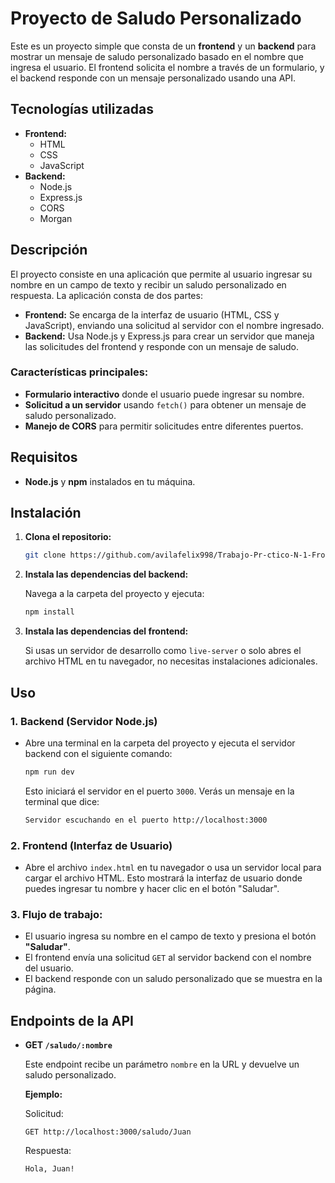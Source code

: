 
# Proyecto de Saludo Personalizado

Este es un proyecto simple que consta de un **frontend** y un **backend** para mostrar un mensaje de saludo personalizado basado en el nombre que ingresa el usuario. El frontend solicita el nombre a través de un formulario, y el backend responde con un mensaje personalizado usando una API.

## Tecnologías utilizadas

- **Frontend:**
  - HTML
  - CSS
  - JavaScript
- **Backend:**
  - Node.js
  - Express.js
  - CORS
  - Morgan 

## Descripción

El proyecto consiste en una aplicación que permite al usuario ingresar su nombre en un campo de texto y recibir un saludo personalizado en respuesta. La aplicación consta de dos partes:
- **Frontend:** Se encarga de la interfaz de usuario (HTML, CSS y JavaScript), enviando una solicitud al servidor con el nombre ingresado.
- **Backend:** Usa Node.js y Express.js para crear un servidor que maneja las solicitudes del frontend y responde con un mensaje de saludo.

### Características principales:
- **Formulario interactivo** donde el usuario puede ingresar su nombre.
- **Solicitud a un servidor** usando `fetch()` para obtener un mensaje de saludo personalizado.
- **Manejo de CORS** para permitir solicitudes entre diferentes puertos.

## Requisitos

- **Node.js** y **npm** instalados en tu máquina.

## Instalación

1. **Clona el repositorio:**

   ```bash
   git clone https://github.com/avilafelix998/Trabajo-Pr-ctico-N-1-Frontend-Backend.git
   ```

2. **Instala las dependencias del backend:**

   Navega a la carpeta del proyecto y ejecuta:

   ```bash
   npm install
   ```

3. **Instala las dependencias del frontend:**

   Si usas un servidor de desarrollo como `live-server` o solo abres el archivo HTML en tu navegador, no necesitas instalaciones adicionales. 

## Uso

### 1. **Backend (Servidor Node.js)**

- Abre una terminal en la carpeta del proyecto y ejecuta el servidor backend con el siguiente comando:

  ```bash
  npm run dev
  ```

  Esto iniciará el servidor en el puerto `3000`. Verás un mensaje en la terminal que dice:

  ```bash
  Servidor escuchando en el puerto http://localhost:3000
  ```

### 2. **Frontend (Interfaz de Usuario)**

- Abre el archivo `index.html` en tu navegador o usa un servidor local para cargar el archivo HTML. Esto mostrará la interfaz de usuario donde puedes ingresar tu nombre y hacer clic en el botón "Saludar".

### 3. **Flujo de trabajo:**
   - El usuario ingresa su nombre en el campo de texto y presiona el botón **"Saludar"**.
   - El frontend envía una solicitud `GET` al servidor backend con el nombre del usuario.
   - El backend responde con un saludo personalizado que se muestra en la página.



## Endpoints de la API

- **GET `/saludo/:nombre`**
  
  Este endpoint recibe un parámetro `nombre` en la URL y devuelve un saludo personalizado.

  **Ejemplo:**

  Solicitud:
  ```http
  GET http://localhost:3000/saludo/Juan
  ```

  Respuesta:
  ```text
  Hola, Juan!
  ```

